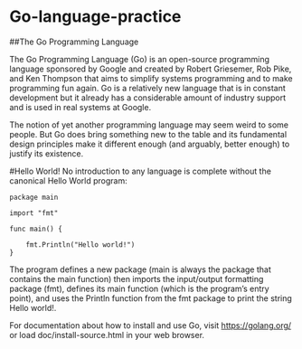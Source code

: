 # Go-language-practice


##The Go Programming Language

The Go Programming Language (Go) is an open-source programming language sponsored by Google and created by Robert Griesemer, Rob Pike, and Ken Thompson that aims to simplify systems programming and to make programming fun again. 
Go is a relatively new language that is in constant development but it already has a considerable amount of industry support and is used in real systems at Google.

The notion of yet another programming language may seem weird to some people. But Go does bring something new to the table and its fundamental design principles make it different enough (and arguably, better enough) to justify its existence.

#Hello World!
No introduction to any language is complete without the canonical Hello World program:
```
package main

import "fmt"

func main() {

    fmt.Println("Hello world!")
}
```
The program defines a new package (main is always the package that contains the main function) then imports the input/output formatting package (fmt), defines its main function (which is the program’s entry point), and uses the Println function from the fmt package to print the string Hello world!.


For documentation about how to install and use Go, visit https://golang.org/ or load doc/install-source.html in your web browser.

